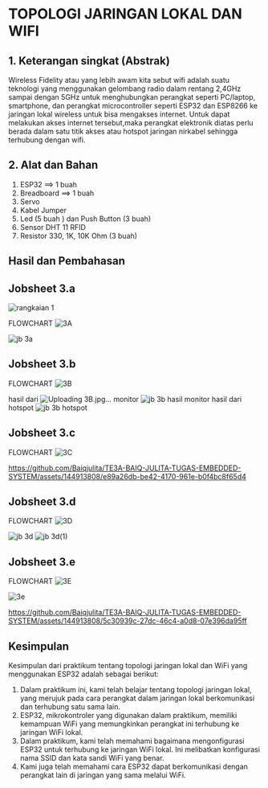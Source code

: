 # TOPOLOGI JARINGAN LOKAL DAN WIFI
## 1. Keterangan singkat (Abstrak)
Wireless Fidelity atau yang lebih awam kita sebut wifi adalah suatu teknologi yang menggunakan gelombang radio dalam rentang 2,4GHz sampai dengan 5GHz untuk menghubungkan perangkat seperti PC/laptop, smartphone, dan perangkat microcontroller seperti ESP32 dan ESP8266 ke jaringan lokal wireless untuk bisa mengakses internet. Untuk dapat melakukan akses internet tersebut,maka perangkat elektronik diatas perlu berada dalam satu titik akses atau hotspot jaringan nirkabel sehingga terhubung dengan wifi.
## 2. Alat dan Bahan
1. ESP32                     ==> 1 buah
2. Breadboard                ==> 1 buah
3. Servo
4. Kabel Jumper
5. Led (5 buah ) dan Push Button (3 buah)
6. Sensor DHT 11 RFID
7. Resistor 330, 1K, 10K Ohm (3 buah)
   
## Hasil dan Pembahasan
## Jobsheet 3.a
![rangkaian 1](https://github.com/Baiqjulita/TE3A-BAIQ-JULITA-TUGAS-EMBEDDED-SYSTEM/assets/144913808/08d3fa4b-51ee-4ce4-9179-5a818d94e4cd)

FLOWCHART
![3A](https://github.com/Baiqjulita/TE3A-BAIQ-JULITA-TUGAS-EMBEDDED-SYSTEM/assets/144913808/1827daf8-f632-42a2-bef4-c095aa2bb7bd)


![jb 3a](https://github.com/Baiqjulita/TE3A-BAIQ-JULITA-TUGAS-EMBEDDED-SYSTEM/assets/144913808/eb3e5a41-b375-4436-833e-aeb1105d4547)

## Jobsheet 3.b
FLOWCHART
![3B](https://github.com/Baiqjulita/TE3A-BAIQ-JULITA-TUGAS-EMBEDDED-SYSTEM/assets/144913808/6123b4a3-ab59-491d-8445-f0a6c0bc1c10)

hasil dari ![Uploading 3B.jpg…]()
monitor
![jb 3b hasil monitor](https://github.com/Baiqjulita/TE3A-BAIQ-JULITA-TUGAS-EMBEDDED-SYSTEM/assets/144913808/a70c533a-dddb-4618-a0a0-6e7211a8f1c2)
hasil dari hotspot
![jb 3b hotspot](https://github.com/Baiqjulita/TE3A-BAIQ-JULITA-TUGAS-EMBEDDED-SYSTEM/assets/144913808/f2f8a1a2-9bfc-448a-89a6-f0b39ea903ed)

## Jobsheet 3.c
FLOWCHART
![3C](https://github.com/Baiqjulita/TE3A-BAIQ-JULITA-TUGAS-EMBEDDED-SYSTEM/assets/144913808/04fb70ab-7ab8-4e48-9281-f4a6b7415d85)


https://github.com/Baiqjulita/TE3A-BAIQ-JULITA-TUGAS-EMBEDDED-SYSTEM/assets/144913808/e89a26db-be42-4170-961e-b0f4bc8f65d4

## Jobsheet 3.d
FLOWCHART
![3D](https://github.com/Baiqjulita/TE3A-BAIQ-JULITA-TUGAS-EMBEDDED-SYSTEM/assets/144913808/8f2e6a09-1690-4412-bffe-2734c30f2c7b)


![jb 3d](https://github.com/Baiqjulita/TE3A-BAIQ-JULITA-TUGAS-EMBEDDED-SYSTEM/assets/144913808/ef0fd092-453b-4dfc-aeb8-2940707a9af6)
![jb 3d(1)](https://github.com/Baiqjulita/TE3A-BAIQ-JULITA-TUGAS-EMBEDDED-SYSTEM/assets/144913808/003c4ce6-d96f-455f-822c-627658580651)
## Jobsheet 3.e
FLOWCHART
![3E](https://github.com/Baiqjulita/TE3A-BAIQ-JULITA-TUGAS-EMBEDDED-SYSTEM/assets/144913808/5784122d-5aef-4412-a4fa-6c4490b79488)


![3e](https://github.com/Baiqjulita/TE3A-BAIQ-JULITA-TUGAS-EMBEDDED-SYSTEM/assets/144913808/2fc09250-99d9-42d4-b4dd-6417a1e2b04a)

https://github.com/Baiqjulita/TE3A-BAIQ-JULITA-TUGAS-EMBEDDED-SYSTEM/assets/144913808/5c30939c-27dc-46c4-a0d8-07e396da95ff

## Kesimpulan
Kesimpulan dari praktikum tentang topologi jaringan lokal dan WiFi yang menggunakan ESP32 adalah sebagai berikut:
1.	Dalam praktikum ini, kami telah belajar tentang topologi jaringan lokal, yang merujuk pada cara perangkat dalam jaringan lokal berkomunikasi dan terhubung satu sama lain.
2.	ESP32, mikrokontroler yang digunakan dalam praktikum, memiliki kemampuan WiFi yang memungkinkan perangkat ini terhubung ke jaringan WiFi lokal.
3.	Dalam praktikum, kami telah memahami bagaimana mengonfigurasi ESP32 untuk terhubung ke jaringan WiFi lokal. Ini melibatkan konfigurasi nama SSID dan kata sandi WiFi yang benar.
4.	Kami juga telah memahami cara ESP32 dapat berkomunikasi dengan perangkat lain di jaringan yang sama melalui WiFi.


